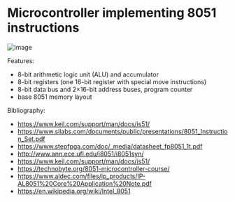 # Microcontroller implementing 8051 instructions

![image](https://user-images.githubusercontent.com/19265585/197328566-e93496ae-ff98-4439-8e70-84281887b218.png)

Features:

* 8-bit arithmetic logic unit (ALU) and accumulator 
* 8-bit registers (one 16-bit register with special move instructions)
* 8-bit data bus and 2×16-bit address buses, program counter
* base 8051 memory layout

Bibliography: 
* https://www.keil.com/support/man/docs/is51/
* https://www.silabs.com/documents/public/presentations/8051_Instruction_Set.pdf
* https://www.stepfpga.com/doc/_media/datasheet_fp8051_1t.pdf
* http://www.ann.ece.ufl.edu/i8051/i8051syn/
* https://www.keil.com/support/man/docs/is51/
* https://technobyte.org/8051-microcontroller-course/
* https://www.aldec.com/files/ip_products/IP-AL8051%20Core%20Application%20Note.pdf
* https://en.wikipedia.org/wiki/Intel_8051
